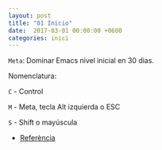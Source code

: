 ```yaml
---
layout: post
title: "01 Inicio"
date:  2017-03-01 00:00:00 +0600
categories: inici
---
```



`Meta`: Dominar Emacs nivel inicial en 30 dias.

Nomenclatura:

`C` - Control

`M` - Meta, tecla Alt izquierda o ESC

`S` - Shift o mayúscula

- [Referència](http://www.merlos.org/linux/2003/05/emacs.html)


